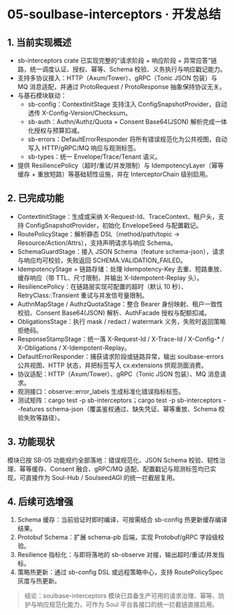 # 05-soulbase-interceptors · 开发总结

## 1. 当前实现概述
- sb-interceptors crate 已实现完整的“请求阶段 + 响应阶段 + 异常应答”链路，统一调度认证、授权、幂等、Schema 校验、义务执行与响应戳记能力。
- 支持多协议接入：HTTP（Axum/Tower）、gRPC（Tonic JSON 包装）与 MQ 消息适配，并通过 ProtoRequest / ProtoResponse 抽象保持协议无关。
- 与基石模块联动：
  - sb-config：ContextInitStage 支持注入 ConfigSnapshotProvider，自动透传 X-Config-Version/Checksum。
  - sb-auth：Authn/Authz/Quota + Consent Base64(JSON) 解析完成一体化授权与预算扣减。
  - sb-errors：DefaultErrorResponder 将所有错误规范化为公共视图，自动写入 HTTP/gRPC/MQ 响应与观测标签。
  - sb-types：统一 Envelope/Trace/Tenant 语义。
- 提供 ResiliencePolicy（超时/重试/并发限制）与 IdempotencyLayer（幂等缓存 + 重放短路）等基础韧性设施，并在 InterceptorChain 级别启用。

## 2. 已完成功能
- ContextInitStage：生成或采纳 X-Request-Id、TraceContext、租户头，支持 ConfigSnapshotProvider，初始化 EnvelopeSeed 与配置戳记。
- RoutePolicyStage：解析静态 DSL（method/path/topic → Resource/Action/Attrs），支持声明请求与响应 Schema。
- SchemaGuardStage：接入 JSON Schema（feature schema-json），请求与响应均可校验，失败返回 SCHEMA.VALIDATION_FAILED。
- IdempotencyStage + 链路存储：处理 Idempotency-Key 去重、短路重放、缓存响应（带 TTL、尺寸限制，并输出 X-Idempotent-Replay 头）。
- ResiliencePolicy：在链路层实现可配置的超时（默认 10 秒）、RetryClass::Transient 重试与并发信号量限制。
- AuthnMapStage / AuthzQuotaStage：整合 Bearer 身份映射、租户一致性校验、Consent Base64(JSON) 解析、AuthFacade 授权与配额扣减。
- ObligationsStage：执行 mask / redact / watermark 义务，失败时返回策略拒绝码。
- ResponseStampStage：统一落 X-Request-Id / X-Trace-Id / X-Config-* / X-Obligations / X-Idempotent-Replay。
- DefaultErrorResponder：捕获请求阶段或链路异常，输出 soulbase-errors 公共视图、HTTP 状态，并把标签写入 cx.extensions 供观测面消费。
- 协议适配：HTTP（Axum/Tower）、gRPC（Tonic JSON 包装）、MQ 消息请求。
- 观测接口：observe::error_labels 生成标准化错误指标标签。
- 测试矩阵：cargo test -p sb-interceptors；cargo test -p sb-interceptors --features schema-json（覆盖鉴权通过、缺失凭证、幂等重放、Schema 校验失败等路径）。

## 3. 功能现状
模块已按 SB-05 功能规约全部落地：错误规范化、JSON Schema 校验、韧性治理、幂等缓存、Consent 融合、gRPC/MQ 适配、配置戳记与观测标签均已实现，可直接作为 Soul-Hub / SoulseedAGI 的统一拦截层复用。

## 4. 后续可选增强
1. Schema 缓存：当前验证时即时编译，可按需结合 sb-config 热更新缓存编译结果。
2. Protobuf Schema：扩展 schema-pb 后端，实现 Protobuf/gRPC 字段级校验。
3. Resilience 指标化：与即将落地的 sb-observe 对接，输出超时/重试/并发指标。
4. 策略热更新：通过 sb-config DSL 或远程策略中心，支持 RoutePolicySpec 灰度与热更新。

> 结论：soulbase-interceptors 模块已具备生产可用的请求治理、幂等、防护与响应规范化能力，可作为 Soul 平台各接口的统一拦截链直接启用。
